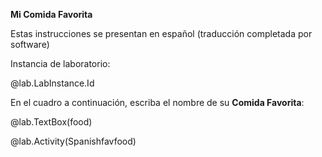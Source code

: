 **Mi Comida Favorita**

Estas instrucciones se presentan en español (traducción completada por software)

Instancia de laboratorio: 

@lab.LabInstance.Id

En el cuadro a continuación, escriba el nombre de su **Comida Favorita**:

@lab.TextBox(food)

@lab.Activity(Spanishfavfood)
